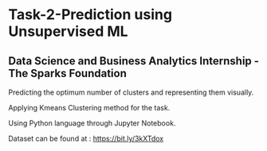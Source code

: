 # Task-2-Prediction using Unsupervised ML

## Data Science and Business Analytics Internship - The Sparks Foundation

Predicting the optimum number of clusters and representing them visually.

Applying Kmeans Clustering method for the task.

Using Python language through Jupyter Notebook.

Dataset can be found at : https://bit.ly/3kXTdox
